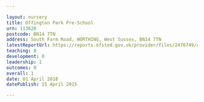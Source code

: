 ```yaml
---

layout: nursery
title: Offington Park Pre-School
urn: 113620
postcode: BN14 7TN
address: South Farm Road, WORTHING, West Sussex, BN14 7TN
latestReportUrl: https://reports.ofsted.gov.uk/provider/files/2476749/urn/113620.pdf
teaching: 0
development: 0
leadership: 1
outcomes: 0
overall: 1
date: 01 April 2018 
datePublish: 15 April 2015

---
```

